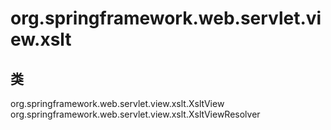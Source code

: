 # org.springframework.web.servlet.view.xslt

## 类

org.springframework.web.servlet.view.xslt.XsltView
org.springframework.web.servlet.view.xslt.XsltViewResolver





